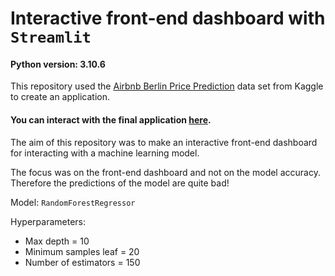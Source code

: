 # Interactive front-end dashboard with `Streamlit`

#### Python version: 3.10.6

This repository used the 
[Airbnb Berlin Price Prediction](https://www.kaggle.com/datasets/gauravduttakiit/airbnb-berlin-price-prediction) 
data set from Kaggle to create an application.

#### You can interact with the final application [here](https://airbnbberlinpriceprediction-aqsebz46drxajvbpmdsvwr.streamlit.app/).

The aim of this repository was to make an interactive front-end dashboard for interacting with a machine learning model.

The focus was on the front-end dashboard and not on the model accuracy. Therefore the predictions of the model are quite bad!

Model: `RandomForestRegressor`

Hyperparameters:

- Max depth = 10
- Minimum samples leaf = 20
- Number of estimators = 150

